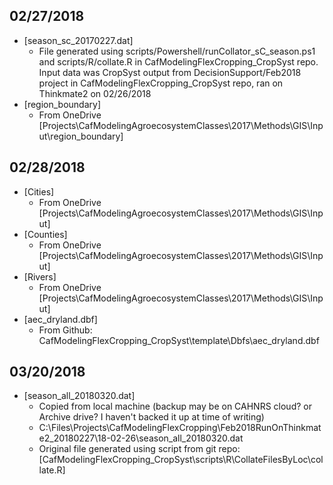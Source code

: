 ## 02/27/2018
* [season_sc_20170227.dat]
    * File generated using scripts/Powershell/runCollator_sC_season.ps1 and scripts/R/collate.R in CafModelingFlexCropping_CropSyst repo.  Input data was CropSyst output from DecisionSupport/Feb2018 project in CafModelingFlexCropping_CropSyst repo, ran on Thinkmate2 on 02/26/2018
* [region_boundary]
	* From OneDrive [Projects\CafModelingAgroecosystemClasses\2017\Methods\GIS\Input\region_boundary]
	
## 02/28/2018
* [Cities]
	* From OneDrive [Projects\CafModelingAgroecosystemClasses\2017\Methods\GIS\Input\]
* [Counties]
	* From OneDrive [Projects\CafModelingAgroecosystemClasses\2017\Methods\GIS\Input\]
* [Rivers]
	* From OneDrive [Projects\CafModelingAgroecosystemClasses\2017\Methods\GIS\Input\]
* [aec_dryland.dbf]
	* From Github: CafModelingFlexCropping_CropSyst\template\Dbfs\aec_dryland.dbf
	
## 03/20/2018
* [season_all_20180320.dat]
	* Copied from local machine (backup may be on CAHNRS cloud? or Archive drive?  I haven't backed it up at time of writing)
	* C:\Files\Projects\CafModelingFlexCropping\Feb2018RunOnThinkmate2_20180227\18-02-26\season_all_20180320.dat
	* Original file generated using script from git repo: [CafModelingFlexCropping_CropSyst\scripts\R\CollateFilesByLoc\collate.R]